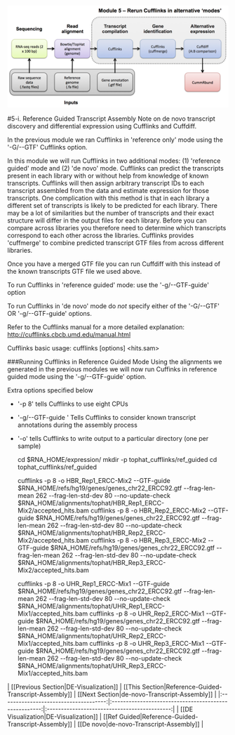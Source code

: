 ![RNA-seq Flowchart - Module 5](Images/RNA-seq_Flowchart5.png)

#5-i. Reference Guided Transcript Assembly
Note on de novo transcript discovery and differential expression using Cufflinks and Cuffdiff.

In the previous module we ran Cufflinks in 'reference only' mode using the '-G/--GTF' Cufflinks option.
	
In this module we will run Cufflinks in two additional modes: (1) 'reference guided' mode and (2) 'de novo' mode. Cufflinks can predict the transcripts present in each library with or without help from knowledge of known transcripts. Cufflinks will then assign arbitrary transcript IDs to each transcript assembled from the data and estimate expression for those transcripts. One complication with this method is that in each library a different set of transcripts is likely to be predicted for each library. There may be a lot of similarities but the number of transcripts and their exact structure will differ in the output files for each library.  Before you can compare across libraries you therefore need to determine which transcripts correspond to each other across the libraries. Cufflinks provides 'cuffmerge' to combine predicted transcript GTF files from across different libraries.

Once you have a merged GTF file you can run Cuffdiff with this instead of the known transcripts GTF file we used above.
	
To run Cufflinks in 'reference guided' mode: use the '-g/--GTF-guide' option

To run Cufflinks in 'de novo' mode do *not* specify either of the '-G/--GTF' OR '-g/--GTF-guide' options. 
	
Refer to the Cufflinks manual for a more detailed explanation:
http://cufflinks.cbcb.umd.edu/manual.html
	
 Cufflinks basic usage:
 cufflinks [options] <hits.sam>
	
###Running Cufflinks in Reference Guided Mode
Using the alignments we generated in the previous modules we will now run Cuffinks in reference guided mode using the '-g/--GTF-guide' option.

Extra options specified below
* '-p 8' tells Cufflinks to use eight CPUs
* '-g/--GTF-guide <known transcripts file>' Tells Cufflinks to consider known transcript annotations during the assembly process
* '-o' tells Cufflinks to write output to a particular directory (one per sample)
	
	cd $RNA_HOME/expression/
	mkdir -p tophat_cufflinks/ref_guided
	cd tophat_cufflinks/ref_guided
	
	cufflinks -p 8 -o HBR_Rep1_ERCC-Mix2 --GTF-guide $RNA_HOME/refs/hg19/genes/genes_chr22_ERCC92.gtf --frag-len-mean 262 --frag-len-std-dev 80 --no-update-check $RNA_HOME/alignments/tophat/HBR_Rep1_ERCC-Mix2/accepted_hits.bam
	cufflinks -p 8 -o HBR_Rep2_ERCC-Mix2 --GTF-guide $RNA_HOME/refs/hg19/genes/genes_chr22_ERCC92.gtf --frag-len-mean 262 --frag-len-std-dev 80 --no-update-check $RNA_HOME/alignments/tophat/HBR_Rep2_ERCC-Mix2/accepted_hits.bam
	cufflinks -p 8 -o HBR_Rep3_ERCC-Mix2 --GTF-guide $RNA_HOME/refs/hg19/genes/genes_chr22_ERCC92.gtf --frag-len-mean 262 --frag-len-std-dev 80 --no-update-check $RNA_HOME/alignments/tophat/HBR_Rep3_ERCC-Mix2/accepted_hits.bam

	cufflinks -p 8 -o UHR_Rep1_ERCC-Mix1 --GTF-guide $RNA_HOME/refs/hg19/genes/genes_chr22_ERCC92.gtf --frag-len-mean 262 --frag-len-std-dev 80 --no-update-check $RNA_HOME/alignments/tophat/UHR_Rep1_ERCC-Mix1/accepted_hits.bam
	cufflinks -p 8 -o UHR_Rep2_ERCC-Mix1 --GTF-guide $RNA_HOME/refs/hg19/genes/genes_chr22_ERCC92.gtf --frag-len-mean 262 --frag-len-std-dev 80 --no-update-check $RNA_HOME/alignments/tophat/UHR_Rep2_ERCC-Mix1/accepted_hits.bam
	cufflinks -p 8 -o UHR_Rep3_ERCC-Mix1 --GTF-guide $RNA_HOME/refs/hg19/genes/genes_chr22_ERCC92.gtf --frag-len-mean 262 --frag-len-std-dev 80 --no-update-check $RNA_HOME/alignments/tophat/UHR_Rep3_ERCC-Mix1/accepted_hits.bam

| [[Previous Section|DE-Visualization]] | [[This Section|Reference-Guided-Transcript-Assembly]] | [[Next Section|de-novo-Transcript-Assembly]] |
|:-------------------------------------:|:-----------------------------------------------------:|:--------------------------------------------:|
| [[DE Visualization|DE-Visualization]] | [[Ref Guided|Reference-Guided-Transcript-Assembly]]   | [[De novo|de-novo-Transcript-Assembly]]      |